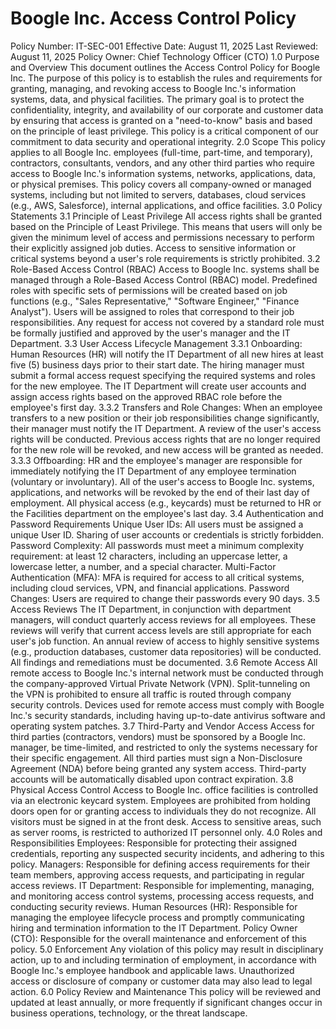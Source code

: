 # Boogle Inc. Access Control Policy
Policy Number: IT-SEC-001 Effective Date: August 11, 2025 Last Reviewed: August 11, 2025 Policy Owner: Chief Technology Officer (CTO)
1.0 Purpose and Overview
This document outlines the Access Control Policy for Boogle Inc. The purpose of this policy is to establish the rules and requirements for granting, managing, and revoking access to Boogle Inc.'s information systems, data, and physical facilities. The primary goal is to protect the confidentiality, integrity, and availability of our corporate and customer data by ensuring that access is granted on a "need-to-know" basis and based on the principle of least privilege. This policy is a critical component of our commitment to data security and operational integrity.
2.0 Scope
This policy applies to all Boogle Inc. employees (full-time, part-time, and temporary), contractors, consultants, vendors, and any other third parties who require access to Boogle Inc.'s information systems, networks, applications, data, or physical premises. This policy covers all company-owned or managed systems, including but not limited to servers, databases, cloud services (e.g., AWS, Salesforce), internal applications, and office facilities.
3.0 Policy Statements
3.1 Principle of Least Privilege
All access rights shall be granted based on the Principle of Least Privilege. This means that users will only be given the minimum level of access and permissions necessary to perform their explicitly assigned job duties. Access to sensitive information or critical systems beyond a user's role requirements is strictly prohibited.
3.2 Role-Based Access Control (RBAC)
Access to Boogle Inc. systems shall be managed through a Role-Based Access Control (RBAC) model. Predefined roles with specific sets of permissions will be created based on job functions (e.g., "Sales Representative," "Software Engineer," "Finance Analyst"). Users will be assigned to roles that correspond to their job responsibilities. Any request for access not covered by a standard role must be formally justified and approved by the user's manager and the IT Department.
3.3 User Access Lifecycle Management
3.3.1 Onboarding:
Human Resources (HR) will notify the IT Department of all new hires at least five (5) business days prior to their start date.
The hiring manager must submit a formal access request specifying the required systems and roles for the new employee.
The IT Department will create user accounts and assign access rights based on the approved RBAC role before the employee's first day.
3.3.2 Transfers and Role Changes:
When an employee transfers to a new position or their job responsibilities change significantly, their manager must notify the IT Department.
A review of the user's access rights will be conducted. Previous access rights that are no longer required for the new role will be revoked, and new access will be granted as needed.
3.3.3 Offboarding:
HR and the employee's manager are responsible for immediately notifying the IT Department of any employee termination (voluntary or involuntary).
All of the user's access to Boogle Inc. systems, applications, and networks will be revoked by the end of their last day of employment.
All physical access (e.g., keycards) must be returned to HR or the Facilities department on the employee's last day.
3.4 Authentication and Password Requirements
Unique User IDs: All users must be assigned a unique User ID. Sharing of user accounts or credentials is strictly forbidden.
Password Complexity: All passwords must meet a minimum complexity requirement: at least 12 characters, including an uppercase letter, a lowercase letter, a number, and a special character.
Multi-Factor Authentication (MFA): MFA is required for access to all critical systems, including cloud services, VPN, and financial applications.
Password Changes: Users are required to change their passwords every 90 days.
3.5 Access Reviews
The IT Department, in conjunction with department managers, will conduct quarterly access reviews for all employees.
These reviews will verify that current access levels are still appropriate for each user's job function.
An annual review of access to highly sensitive systems (e.g., production databases, customer data repositories) will be conducted. All findings and remediations must be documented.
3.6 Remote Access
All remote access to Boogle Inc.'s internal network must be conducted through the company-approved Virtual Private Network (VPN).
Split-tunneling on the VPN is prohibited to ensure all traffic is routed through company security controls.
Devices used for remote access must comply with Boogle Inc.'s security standards, including having up-to-date antivirus software and operating system patches.
3.7 Third-Party and Vendor Access
Access for third parties (contractors, vendors) must be sponsored by a Boogle Inc. manager, be time-limited, and restricted to only the systems necessary for their specific engagement.
All third parties must sign a Non-Disclosure Agreement (NDA) before being granted any system access.
Third-party accounts will be automatically disabled upon contract expiration.
3.8 Physical Access Control
Access to Boogle Inc. office facilities is controlled via an electronic keycard system.
Employees are prohibited from holding doors open for or granting access to individuals they do not recognize. All visitors must be signed in at the front desk.
Access to sensitive areas, such as server rooms, is restricted to authorized IT personnel only.
4.0 Roles and Responsibilities
Employees: Responsible for protecting their assigned credentials, reporting any suspected security incidents, and adhering to this policy.
Managers: Responsible for defining access requirements for their team members, approving access requests, and participating in regular access reviews.
IT Department: Responsible for implementing, managing, and monitoring access control systems, processing access requests, and conducting security reviews.
Human Resources (HR): Responsible for managing the employee lifecycle process and promptly communicating hiring and termination information to the IT Department.
Policy Owner (CTO): Responsible for the overall maintenance and enforcement of this policy.
5.0 Enforcement
Any violation of this policy may result in disciplinary action, up to and including termination of employment, in accordance with Boogle Inc.'s employee handbook and applicable laws. Unauthorized access or disclosure of company or customer data may also lead to legal action.
6.0 Policy Review and Maintenance
This policy will be reviewed and updated at least annually, or more frequently if significant changes occur in business operations, technology, or the threat landscape.
